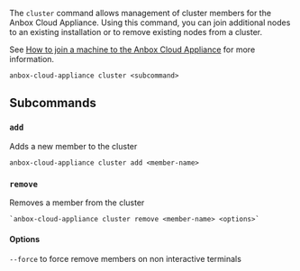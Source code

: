 The `cluster` command allows management of cluster members for the Anbox Cloud Appliance. Using this command, you can join additional nodes to an existing installation or to remove existing nodes from a cluster.

See [How to join a machine to the Anbox Cloud Appliance](https://discourse.ubuntu.com/t/29054) for more information.

    anbox-cloud-appliance cluster <subcommand>

## Subcommands

### `add`
Adds a new member to the cluster

    anbox-cloud-appliance cluster add <member-name>

### `remove`
Removes a member from the cluster

    `anbox-cloud-appliance cluster remove <member-name> <options>`

#### Options

 `--force` to force remove members on non interactive terminals
